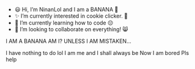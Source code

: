 - 😃 Hi, I’m NinanLol and I am a BANANA 🍌
- ✨ I’m currently interested in cookie clicker. 🍪
- 📖 I’m currently learning how to code 😔
- 💞️ I’m looking to collaborate on everything! 😸



I AM A BANANA AM I? UNLESS I AM MISTAKEN...

I have nothing to do lol
I am me and I shall always be
Now I am bored 
Pls help
